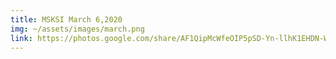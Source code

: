 ```yaml
---
title: MSKSI March 6,2020
img: ~/assets/images/march.png
link: https://photos.google.com/share/AF1QipMcWfeOIP5pSD-Yn-llhK1EHDN-Wc5daek0AcDC0wDxp8cmQiwDufl8-v2H-A7_6A?key=anlJNndFTG44Y3hsZ2x5cXAtbGtSNnZrVW8wQWp3
---
```


